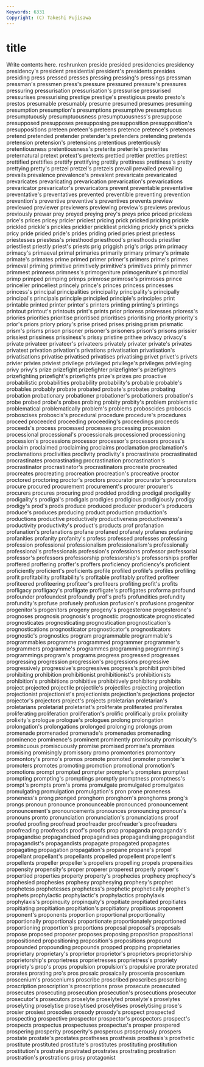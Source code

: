 ```yaml
---
Keywords: 6331 
Copyright: (C) Takeshi Fujisawa
---
```


# title

Write contents here.
reshrunken preside presided presidencies
presidency presidency's president presidential president's presidents presides presiding press pressed
presses pressing pressing's pressings pressman pressman's pressmen press's pressure pressured
pressure's pressures pressuring pressurisation pressurisation's pressurise pressurised pressurises pressurising prestige
prestige's prestigious presto presto's prestos presumable presumably presume presumed presumes
presuming presumption presumption's presumptions presumptive presumptuous presumptuously presumptuousness presumptuousness's presuppose
presupposed presupposes presupposing presupposition presupposition's presuppositions preteen preteen's preteens pretence
pretence's pretences pretend pretended pretender pretender's pretenders pretending pretends pretension
pretension's pretensions pretentious pretentiously pretentiousness pretentiousness's preterite preterite's preterites preternatural
pretext pretext's pretexts prettied prettier pretties prettiest prettified prettifies prettify
prettifying prettily prettiness prettiness's pretty prettying pretty's pretzel pretzel's pretzels
prevail prevailed prevailing prevails prevalence prevalence's prevalent prevaricate prevaricated prevaricates
prevaricating prevarication prevarication's prevarications prevaricator prevaricator's prevaricators prevent preventable preventative
preventative's preventatives prevented preventible preventing prevention prevention's preventive preventive's preventives
prevents preview previewed previewer previewers previewing preview's previews previous previously
prewar prey preyed preying prey's preys price priced priceless price's
prices pricey pricier priciest pricing prick pricked pricking prickle prickled
prickle's prickles pricklier prickliest prickling prickly prick's pricks pricy pride
prided pride's prides priding pried pries priest priestess priestesses priestess's
priesthood priesthood's priesthoods priestlier priestliest priestly priest's priests prig priggish
prig's prigs prim primacy primacy's primaeval primal primaries primarily primary
primary's primate primate's primates prime primed primer primer's primers prime's
primes primeval priming primitive primitively primitive's primitives primly primmer primmest
primness primness's primogeniture primogeniture's primordial primp primped primping primps primrose
primrose's primroses prince princelier princeliest princely prince's princes princess princesses
princess's principal principalities principality principality's principally principal's principals principle principled
principle's principles print printable printed printer printer's printers printing printing's
printings printout printout's printouts print's prints prior prioress prioresses prioress's
priories priorities prioritise prioritised prioritises prioritising priority priority's prior's priors
priory priory's prise prised prises prising prism prismatic prism's prisms
prison prisoner prisoner's prisoners prison's prisons prissier prissiest prissiness prissiness's
prissy pristine prithee privacy privacy's private privateer privateer's privateers privately
privater private's privates privatest privation privation's privations privatisation privatisation's privatisations
privatise privatised privatises privatising privet privet's privets privier privies priviest
privilege privileged privilege's privileges privileging privy privy's prize prizefight prizefighter
prizefighter's prizefighters prizefighting prizefight's prizefights prize's prizes pro proactive probabilistic
probabilities probability probability's probable probable's probables probably probate probated probate's
probates probating probation probationary probationer probationer's probationers probation's probe probed
probe's probes probing probity probity's problem problematic problematical problematically problem's
problems proboscides proboscis proboscises proboscis's procedural procedure procedure's procedures proceed
proceeded proceeding proceeding's proceedings proceeds proceeds's process processed processes processing
procession processional processional's processionals processioned processioning procession's processions processor processor's
processors process's proclaim proclaimed proclaiming proclaims proclamation proclamation's proclamations proclivities
proclivity proclivity's procrastinate procrastinated procrastinates procrastinating procrastination procrastination's procrastinator procrastinator's
procrastinators procreate procreated procreates procreating procreation procreation's procreative proctor proctored
proctoring proctor's proctors procurator procurator's procurators procure procured procurement procurement's
procurer procurer's procurers procures procuring prod prodded prodding prodigal prodigality
prodigality's prodigal's prodigals prodigies prodigious prodigiously prodigy prodigy's prod's prods
produce produced producer producer's producers produce's produces producing product production
production's productions productive productively productiveness productiveness's productivity productivity's product's products
prof profanation profanation's profanations profane profaned profanely profanes profaning profanities
profanity profanity's profess professed professes professing profession professional professionalism professionalism's
professionally professional's professionals profession's professions professor professorial professor's professors professorship
professorship's professorships proffer proffered proffering proffer's proffers proficiency proficiency's proficient
proficiently proficient's proficients profile profiled profile's profiles profiling profit profitability
profitability's profitable profitably profited profiteer profiteered profiteering profiteer's profiteers profiting
profit's profits profligacy profligacy's profligate profligate's profligates proforma profound profounder
profoundest profoundly prof's profs profundities profundity profundity's profuse profusely profusion
profusion's profusions progenitor progenitor's progenitors progeny progeny's progesterone progesterone's prognoses
prognosis prognosis's prognostic prognosticate prognosticated prognosticates prognosticating prognostication prognostication's prognostications
prognosticator prognosticator's prognosticators prognostic's prognostics program programmable programmable's programmables programme
programmed programmer programmer's programmers programme's programmes programming programming's programmings program's
programs progress progressed progresses progressing progression progression's progressions progressive progressively
progressive's progressives progress's prohibit prohibited prohibiting prohibition prohibitionist prohibitionist's prohibitionists
prohibition's prohibitions prohibitive prohibitively prohibitory prohibits project projected projectile projectile's
projectiles projecting projection projectionist projectionist's projectionists projection's projections projector projector's
projectors project's projects proletarian proletarian's proletarians proletariat proletariat's proliferate proliferated
proliferates proliferating proliferation proliferation's prolific prolifically prolix prolixity prolixity's prologue
prologue's prologues prolong prolongation prolongation's prolongations prolonged prolonging prolongs prom
promenade promenaded promenade's promenades promenading prominence prominence's prominent prominently promiscuity
promiscuity's promiscuous promiscuously promise promised promise's promises promising promisingly promissory
promo promontories promontory promontory's promo's promos promote promoted promoter promoter's
promoters promotes promoting promotion promotional promotion's promotions prompt prompted prompter
prompter's prompters promptest prompting prompting's promptings promptly promptness promptness's prompt's
prompts prom's proms promulgate promulgated promulgates promulgating promulgation promulgation's pron
prone proneness proneness's prong pronged pronghorn pronghorn's pronghorns prong's prongs
pronoun pronounce pronounceable pronounced pronouncement pronouncement's pronouncements pronounces pronouncing pronoun's
pronouns pronto pronunciation pronunciation's pronunciations proof proofed proofing proofread proofreader
proofreader's proofreaders proofreading proofreads proof's proofs prop propaganda propaganda's propagandise
propagandised propagandises propagandising propagandist propagandist's propagandists propagate propagated propagates propagating
propagation propagation's propane propane's propel propellant propellant's propellants propelled propellent
propellent's propellents propeller propeller's propellers propelling propels propensities propensity propensity's
proper properer properest properly proper's propertied properties property property's prophecies
prophecy prophecy's prophesied prophesies prophesy prophesying prophesy's prophet prophetess prophetesses
prophetess's prophetic prophetically prophet's prophets prophylactic prophylactic's prophylactics prophylaxis prophylaxis's
propinquity propinquity's propitiate propitiated propitiates propitiating propitiation propitiation's propitiatory propitious
proponent proponent's proponents proportion proportional proportionality proportionally proportionals proportionate proportionately
proportioned proportioning proportion's proportions proposal proposal's proposals propose proposed proposer
proposes proposing proposition propositional propositioned propositioning proposition's propositions propound propounded
propounding propounds propped propping proprietaries proprietary proprietary's proprietor proprietor's proprietors
proprietorship proprietorship's proprietress proprietresses proprietress's propriety propriety's prop's props propulsion
propulsion's propulsive prorate prorated prorates prorating pro's pros prosaic prosaically
proscenia proscenium proscenium's prosceniums proscribe proscribed proscribes proscribing proscription proscription's
proscriptions prose prosecute prosecuted prosecutes prosecuting prosecution prosecution's prosecutions prosecutor
prosecutor's prosecutors proselyte proselyted proselyte's proselytes proselyting proselytise proselytised proselytises
proselytising prose's prosier prosiest prosodies prosody prosody's prospect prospected prospecting
prospective prospector prospector's prospectors prospect's prospects prospectus prospectuses prospectus's prosper
prospered prospering prosperity prosperity's prosperous prosperously prospers prostate prostate's prostates
prostheses prosthesis prosthesis's prosthetic prostitute prostituted prostitute's prostitutes prostituting prostitution
prostitution's prostrate prostrated prostrates prostrating prostration prostration's prostrations prosy protagonist
